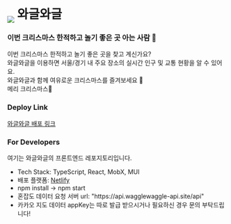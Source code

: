 # <img style='transform:translateY(10px)' src='https://user-images.githubusercontent.com/83746849/209349357-761afd76-5a71-4ac6-b440-b6281ea8bd12.png' /> 와글와글

### 이번 크리스마스 한적하고 놀기 좋은 곳 아는 사람 🙌

이번 크리스마스 한적하고 놀기 좋은 곳을 찾고 계신가요?<br />
와글와글을 이용하면 서울/경기 내 주요 장소의 실시간 인구 및 교통 현황을 알 수 있어요.<br />
와글와글과 함께 여유로운 크리스마스를 즐겨보세요 🥰<br />
메리 크리스마스🎄

### Deploy Link

[와글와글 배포 링크](wagglewaggle.co.kr)

### For Developers

여기는 와글와글의 프론트엔드 레포지토리입니다.

- Tech Stack: TypeScript, React, MobX, MUI
- 배포 플랫폼: [Netlify](netlify.com)
- npm install -> npm start
- 혼잡도 데이터 요청 서버 url: "https<span>://</span>api.wagglewaggle-api.site/api"
- 카카오 지도 데이터 appKey는 따로 발급 받으시거나 필요하신 경우 문의 부탁드립니다!
